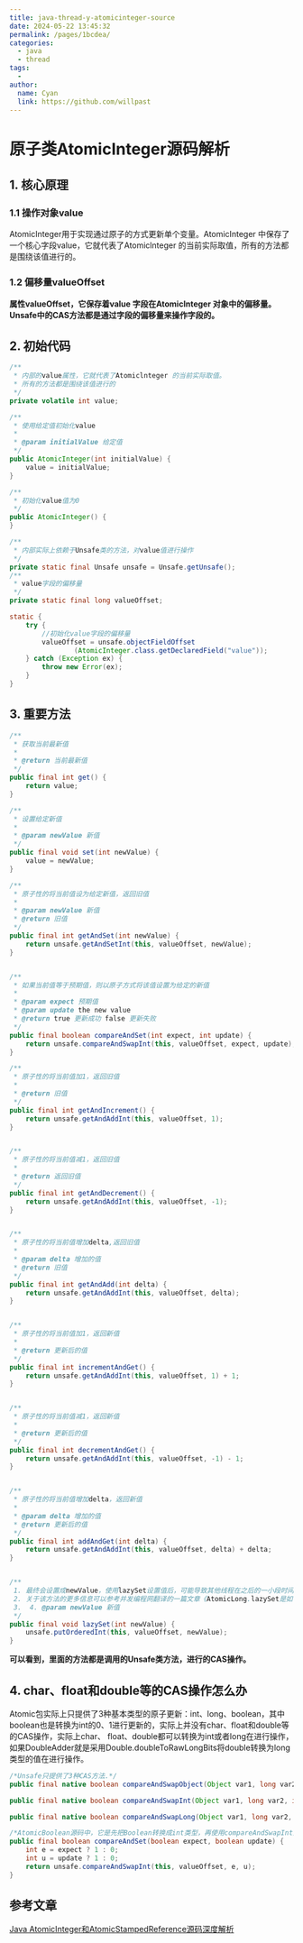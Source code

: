 ```yaml
---
title: java-thread-y-atomicinteger-source
date: 2024-05-22 13:45:32
permalink: /pages/1bcdea/
categories:
  - java
  - thread
tags:
  - 
author: 
  name: Cyan
  link: https://github.com/willpast
---
```

# 原子类AtomicInteger源码解析

## 1. 核心原理

### 1.1 操作对象value

AtomicInteger用于实现通过原子的方式更新单个变量。AtomicInteger 中保存了一个核心字段value，它就代表了Atomiclnteger 的当前实际取值，所有的方法都是围绕该值进行的。

### 1.2 **偏移量**valueOffset

**属性valueOffset，它保存着value 字段在Atomiclnteger 对象中的偏移量。Unsafe中的CAS方法都是通过字段的偏移量来操作字段的。**

## 2. 初始代码

```java
/**
 * 内部的value属性，它就代表了Atomiclnteger 的当前实际取值。
 * 所有的方法都是围绕该值进行的
 */
private volatile int value;

/**
 * 使用给定值初始化value
 *
 * @param initialValue 给定值
 */
public AtomicInteger(int initialValue) {
    value = initialValue;
}

/**
 * 初始化value值为0
 */
public AtomicInteger() {
}

/**
 * 内部实际上依赖于Unsafe类的方法，对value值进行操作
 */
private static final Unsafe unsafe = Unsafe.getUnsafe();
/**
 * value字段的偏移量
 */
private static final long valueOffset;

static {
    try {
        //初始化value字段的偏移量
        valueOffset = unsafe.objectFieldOffset
                (AtomicInteger.class.getDeclaredField("value"));
    } catch (Exception ex) {
        throw new Error(ex);
    }
}

```

## 3. 重要方法

```java
/**
 * 获取当前最新值
 *
 * @return 当前最新值
 */
public final int get() {
    return value;
}

/**
 * 设置给定新值
 *
 * @param newValue 新值
 */
public final void set(int newValue) {
    value = newValue;
}

/**
 * 原子性的将当前值设为给定新值，返回旧值
 *
 * @param newValue 新值
 * @return 旧值
 */
public final int getAndSet(int newValue) {
    return unsafe.getAndSetInt(this, valueOffset, newValue);
}


/**
 * 如果当前值等于预期值，则以原子方式将该值设置为给定的新值
 *
 * @param expect 预期值
 * @param update the new value
 * @return true 更新成功 false 更新失败
 */
public final boolean compareAndSet(int expect, int update) {
    return unsafe.compareAndSwapInt(this, valueOffset, expect, update);
}

/**
 * 原子性的将当前值加1，返回旧值
 *
 * @return 旧值
 */
public final int getAndIncrement() {
    return unsafe.getAndAddInt(this, valueOffset, 1);
}


/**
 * 原子性的将当前值减1，返回旧值
 *
 * @return 返回旧值
 */
public final int getAndDecrement() {
    return unsafe.getAndAddInt(this, valueOffset, -1);
}


/**
 * 原子性的将当前值增加delta,返回旧值
 *
 * @param delta 增加的值
 * @return 旧值
 */
public final int getAndAdd(int delta) {
    return unsafe.getAndAddInt(this, valueOffset, delta);
}


/**
 * 原子性的将当前值加1，返回新值
 *
 * @return 更新后的值
 */
public final int incrementAndGet() {
    return unsafe.getAndAddInt(this, valueOffset, 1) + 1;
}


/**
 * 原子性的将当前值减1，返回新值
 *
 * @return 更新后的值
 */
public final int decrementAndGet() {
    return unsafe.getAndAddInt(this, valueOffset, -1) - 1;
}


/**
 * 原子性的将当前值增加delta，返回新值
 *
 * @param delta 增加的值
 * @return 更新后的值
 */
public final int addAndGet(int delta) {
    return unsafe.getAndAddInt(this, valueOffset, delta) + delta;
}


/**
 1. 最终会设置成newValue，使用lazySet设置值后，可能导致其他线程在之后的一小段时间内还是可以读到旧的值。
 2. 关于该方法的更多信息可以参考并发编程网翻译的一篇文章《AtomicLong.lazySet是如何工作的？》，文章地址是“http://ifeve.com/how-does-atomiclong-lazyset-work/”。
 3.  4. @param newValue 新值
 */
public final void lazySet(int newValue) {
    unsafe.putOrderedInt(this, valueOffset, newValue);
}

```

**可以看到，里面的方法都是调用的Unsafe类方法，进行的CAS操作。**

## 4. char、float和double等的CAS操作怎么办

Atomic包实际上只提供了3种基本类型的原子更新：int、long、boolean，其中boolean也是转换为int的0、1进行更新的，实际上并没有char、float和double等的CAS操作，实际上char、 float、double都可以转换为int或者long在进行操作，如果DoubleAdder就是采用Double.doubleToRawLongBits将double转换为long类型的值在进行操作。

```java
/*Unsafe只提供了3种CAS方法.*/
public final native boolean compareAndSwapObject(Object var1, long var2, Object var4, Object var5);

public final native boolean compareAndSwapInt(Object var1, long var2, int var4, int var5);

public final native boolean compareAndSwapLong(Object var1, long var2, long var4, long var6);

/*AtomicBoolean源码中，它是先把Boolean转换成int类型，再使用compareAndSwapInt进行CAS操作*/
public final boolean compareAndSet(boolean expect, boolean update) {
    int e = expect ? 1 : 0;
    int u = update ? 1 : 0;
    return unsafe.compareAndSwapInt(this, valueOffset, e, u);
}
```

## 参考文章

[Java AtomicInteger和AtomicStampedReference源码深度解析](https://blog.csdn.net/weixin_43767015/article/details/124447418)

